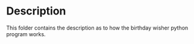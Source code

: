 # Description

This folder contains the description as to how the birthday wisher python program works.
